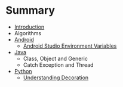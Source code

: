 # Summary

* [Introduction](README.md)
* Algorithms
* [Android](contents/android.md)
   * [Android Studio Environment Variables](contents/android_studio_environment_variables.md)
* [Java](contents/java.md)
   * Class, Object and Generic
   * Catch Exception and Thread
* [Python](contents/python.md)
   * [Understanding Decoration](contents/understanding_decoration.md)

